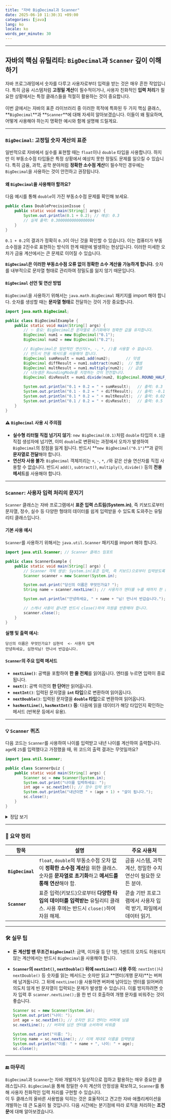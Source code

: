 ```yaml
---
title: "자바 BigDecimal과 Scanner"
date: 2025-06-10 11:30:31 +09:00
categories: [java]
lang: ko
locale: ko
words_per_minute: 30
---
```

-----

## 자바의 핵심 유틸리티: `BigDecimal`과 `Scanner` 깊이 이해하기

자바 프로그래밍에서 숫자를 다루고 사용자로부터 입력을 받는 것은 매우 흔한 작업입니다. 특히 금융 시스템처럼 **고정밀 계산**이 필수적이거나, 사용자 친화적인 **입력 처리**가 필요한 상황에서는 특정 클래스들을 적절히 활용하는 것이 중요합니다.
<br><br>
이번 글에서는 자바의 표준 라이브러리 중 이러한 목적에 특화된 두 가지 핵심 클래스, \*\*`BigDecimal`\*\*과 \*\*`Scanner`\*\*에 대해 자세히 알아보겠습니다. 이들이 왜 필요하며, 어떻게 사용해야 하는지 명확한 예시와 함께 설명해 드릴게요.

-----

### `BigDecimal`: 고정밀 숫자 계산의 표준

일반적으로 자바에서 실수를 표현할 때는 `float`이나 `double` 타입을 사용합니다. 하지만 이 부동소수점 타입들은 특정 상황에서 예상치 못한 정밀도 문제를 일으킬 수 있습니다. 특히 금융, 과학, 공학 분야처럼 **정확한 소수점 계산**이 필수적인 경우에는 `BigDecimal`을 사용하는 것이 안전하고 권장됩니다.

#### 왜 `BigDecimal`을 사용해야 할까요?

다음 예시를 통해 `double`이 가진 부동소수점 문제를 확인해 보세요.

```java
public class DoublePrecisionIssue {
    public static void main(String[] args) {
        System.out.println(0.1 + 0.2); // 예상: 0.3
        // 실제 출력: 0.30000000000000004
    }
}
```

`0.1 + 0.2`의 결과가 정확히 `0.3`이 아닌 것을 확인할 수 있습니다. 이는 컴퓨터가 부동소수점을 2진수로 표현하는 방식의 한계 때문에 발생하는 현상입니다. 이러한 미세한 오차가 금융 계산에서는 큰 문제로 이어질 수 있습니다.

**`BigDecimal`은 이러한 부동소수점 오류 없이 정확한 소수 계산을 가능하게 합니다.** 숫자를 내부적으로 문자열 형태로 관리하여 정밀도를 잃지 않기 때문입니다.

#### `BigDecimal` 선언 및 연산 방법

`BigDecimal`을 사용하기 위해서는 `java.math.BigDecimal` 패키지를 import 해야 합니다. 숫자를 생성할 때는 **문자열 형태**로 전달하는 것이 가장 중요합니다.

```java
import java.math.BigDecimal;

public class BigDecimalExample {
    public static void main(String[] args) {
        // ✨ 중요: BigDecimal은 문자열로 초기화해야 정확한 값을 유지합니다.
        BigDecimal num1 = new BigDecimal("0.1");
        BigDecimal num2 = new BigDecimal("0.2");

        // BigDecimal은 일반적인 연산자(+, -, *, /)를 사용할 수 없습니다.
        // 반드시 전용 메서드를 사용해야 합니다.
        BigDecimal sumResult = num1.add(num2);       // 덧셈
        BigDecimal diffResult = num1.subtract(num2);  // 뺄셈
        BigDecimal multResult = num1.multiply(num2);  // 곱셈
        // 나눗셈은 RoundingMode를 지정하는 것이 안전합니다.
        BigDecimal divResult = num1.divide(num2, BigDecimal.ROUND_HALF_UP); // 나눗셈 (반올림 모드 지정)

        System.out.println("0.1 + 0.2 = " + sumResult);   // 출력: 0.3
        System.out.println("0.1 - 0.2 = " + diffResult);  // 출력: -0.1
        System.out.println("0.1 * 0.2 = " + multResult);  // 출력: 0.02
        System.out.println("0.1 / 0.2 = " + divResult);   // 출력: 0.5
    }
}
```

#### ⚠ `BigDecimal` 사용 시 주의점

  * **실수형 리터럴 직접 넘기지 않기**: `new BigDecimal(0.1)`처럼 `double` 타입의 `0.1`을 직접 생성자에 넘기면, 이미 `double`로 변환되는 과정에서 오차가 발생하여 `BigDecimal`의 장점을 잃게 됩니다. 반드시 \*\*`new BigDecimal("0.1")`\*\*과 같이 **문자열로 전달**해야 합니다.
  * **연산자 사용 불가**: `BigDecimal` 객체끼리는 `+`, `-`, `*`, `/`와 같은 산술 연산자를 직접 사용할 수 없습니다. 반드시 `add()`, `subtract()`, `multiply()`, `divide()` 등의 **전용 메서드**를 사용해야 합니다.

-----

### `Scanner`: 사용자 입력 처리의 문지기

`Scanner` 클래스는 자바 프로그램에서 **표준 입력 스트림(System.in)**, 즉 키보드로부터 문자열, 정수, 실수 등 다양한 형태의 데이터를 쉽게 입력받을 수 있도록 도와주는 유틸리티 클래스입니다.

#### 기본 사용 예시

`Scanner`를 사용하기 위해서는 `java.util.Scanner` 패키지를 import 해야 합니다.

```java
import java.util.Scanner; // Scanner 클래스 임포트

public class ScannerExample {
    public static void main(String[] args) {
        // Scanner 객체 생성: System.in(표준 입력, 즉 키보드)으로부터 입력받도록 설정
        Scanner scanner = new Scanner(System.in); 

        System.out.print("당신의 이름은 무엇인가요? ");
        String name = scanner.nextLine(); // 사용자가 엔터를 누를 때까지 한 줄 전체를 문자열로 읽어옴

        System.out.println("안녕하세요, " + name + "님! 만나서 반갑습니다.");

        // 스캐너 사용이 끝나면 반드시 close()하여 자원을 반환해야 합니다.
        scanner.close(); 
    }
}
```

**실행 및 출력 예시:**

```
당신의 이름은 무엇인가요? 심현석  <- 사용자 입력
안녕하세요, 심현석님! 만나서 반갑습니다.
```

#### `Scanner`의 주요 입력 메서드

  * **`nextLine()`**: 공백을 포함하여 **한 줄 전체**를 읽어옵니다. 엔터를 누르면 입력이 종료됩니다.
  * **`next()`**: 공백 이전의 **한 단어**만 읽어옵니다.
  * **`nextInt()`**: 입력된 문자열을 **`int` 타입**으로 변환하여 읽어옵니다.
  * **`nextDouble()`**: 입력된 문자열을 **`double` 타입**으로 변환하여 읽어옵니다.
  * **`hasNextLine()`, `hasNextInt()` 등**: 다음에 읽을 데이터가 해당 타입인지 확인하는 메서드 (반복문 등에서 유용).

-----

### 💡 `Scanner` 퀴즈

다음 코드는 `Scanner`를 사용하여 나이를 입력받고 내년 나이를 계산하여 출력합니다. `age`에 `25`를 입력했다고 가정했을 때, 위 코드의 출력 결과는 무엇일까요?

```java
import java.util.Scanner;

public class ScannerQuiz {
    public static void main(String[] args) {
        Scanner sc = new Scanner(System.in);
        System.out.print("나이를 입력하세요: ");
        int age = sc.nextInt(); // 정수 입력 받기
        System.out.println("내년이면 " + (age + 1) + "살이 됩니다.");
        sc.close();
    }
}
```

<details>
<summary>정답 보기</summary>
<br>
입력: 25
<br>
출력: 내년이면 26살이 됩니다.
<br>
설명:
<br>
1.  System.out.print("나이를 입력하세요: ");가 출력됩니다.<br>
2.  사용자가 25를 입력하고 엔터를 누릅니다.<br>
3.  int age = sc.nextInt();를 통해 25가 age변수에 정수형으로 저장됩니다.<br>
4.  System.out.println("내년이면 " + (age + 1) + "살이 됩니다.");에서 (age + 1)은 (25 + 1)이 되어 26이 됩니다.<br>
5.  최종적으로 내년이면 26살이 됩니다.가 출력됩니다.<br>

</details>

-----

### 📌 요약 정리

| 항목 | 설명 | 주요 사용처 |
|---|---|---|
| **`BigDecimal`** | `float`, `double`의 부동소수점 오차 없이 **정확한 소수점 계산**을 위한 클래스. 숫자를 **문자열로 초기화**하고 **메서드를 통해 연산**해야 함. | 금융 시스템, 과학 계산, 정밀한 수치 연산이 필요한 모든 분야. |
| **`Scanner`** | 표준 입력(키보드)으로부터 **다양한 타입의 데이터를 입력받는** 유틸리티 클래스. 사용 후에는 반드시 `close()`하여 자원 해제. | 콘솔 기반 프로그램에서 사용자 입력 받기, 파일에서 데이터 읽기. |

-----

### 🛠 실무 팁

  * **돈 계산할 땐 무조건 `BigDecimal`\!**: 금액, 이자율 등 단 1원, 1센트의 오차도 허용되지 않는 계산에서는 반드시 `BigDecimal`을 사용해야 합니다.

  * **`Scanner`의 `nextInt()`, `nextDouble()` 뒤에 `nextLine()` 사용 주의**: `nextInt()`나 `nextDouble()` 등 숫자를 읽는 메서드는 숫자만 읽고 \*\*엔터(개행 문자)\*\*는 버퍼에 남겨둡니다. 그 뒤에 `nextLine()`을 사용하면 버퍼에 남아있는 엔터를 읽어버려 의도치 않게 빈 문자열이 입력되는 문제가 발생할 수 있습니다. 이를 방지하려면 숫자 입력 후 `scanner.nextLine();`을 한 번 더 호출하여 개행 문자를 비워주는 것이 좋습니다.

    ```java
    Scanner sc = new Scanner(System.in);
    System.out.print("나이: ");
    int age = sc.nextInt(); // 숫자만 읽고 엔터는 버퍼에 남음
    sc.nextLine(); // 버퍼에 남은 엔터를 소비하여 비워줌

    System.out.print("이름: ");
    String name = sc.nextLine(); // 이제 제대로 이름을 입력받음
    System.out.println("이름: " + name + ", 나이: " + age);
    sc.close();
    ```

-----

### 🔚 마무리

`BigDecimal`과 `Scanner`는 자바 개발자가 일상적으로 접하고 활용하는 매우 중요한 클래스입니다. `BigDecimal`을 통해 정밀한 수치 계산의 안정성을 확보하고, `Scanner`를 통해 사용자 친화적인 입력 처리를 구현할 수 있습니다.
<br>
이 두 클래스의 올바른 사용법을 익히는 것은 효율적이고 견고한 자바 애플리케이션을 개발하는 데 큰 도움이 될 것입니다. 다음 시간에는 분기점에 따라 
로직을 처리하는 **조건문**에 대해 알아보겠습니다.